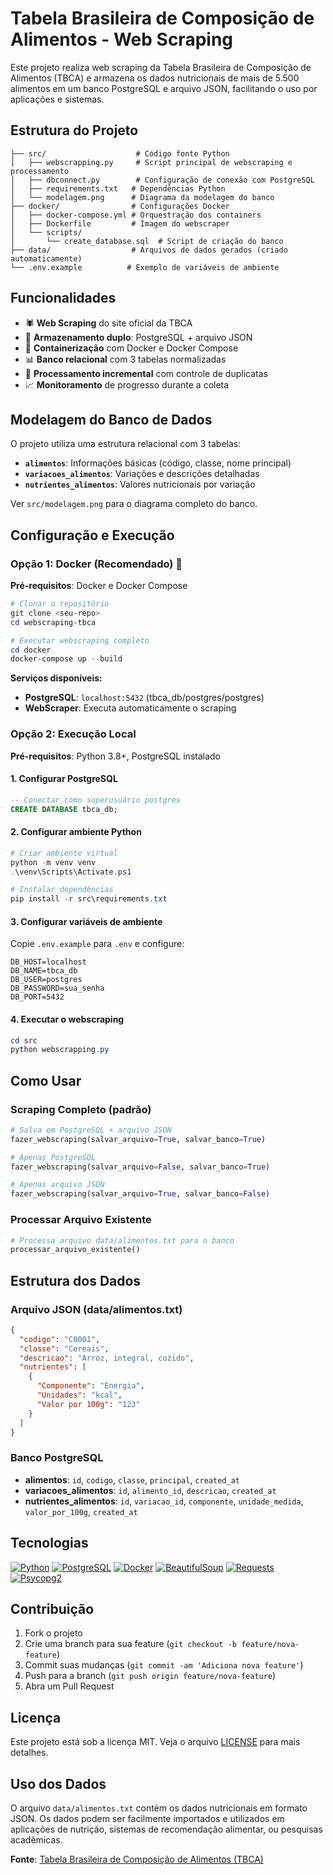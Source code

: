 # Tabela Brasileira de Composição de Alimentos - Web Scraping

Este projeto realiza web scraping da Tabela Brasileira de Composição de Alimentos (TBCA) e armazena os dados nutricionais de mais de 5.500 alimentos em um banco PostgreSQL e arquivo JSON, facilitando o uso por aplicações e sistemas.

## Estrutura do Projeto

```
├── src/                    # Código fonte Python
│   ├── webscrapping.py     # Script principal de webscraping e processamento
│   ├── dbconnect.py        # Configuração de conexão com PostgreSQL
│   ├── requirements.txt   # Dependências Python
│   └── modelagem.png      # Diagrama da modelagem do banco
├── docker/                # Configurações Docker
│   ├── docker-compose.yml # Orquestração dos containers
│   ├── Dockerfile         # Imagem do webscraper
│   └── scripts/
│       └── create_database.sql  # Script de criação do banco
├── data/                  # Arquivos de dados gerados (criado automaticamente)
└── .env.example          # Exemplo de variáveis de ambiente
```

## Funcionalidades

- 🕷️ **Web Scraping** do site oficial da TBCA
- 💾 **Armazenamento duplo**: PostgreSQL + arquivo JSON
- 🐳 **Containerização** com Docker e Docker Compose
- 📊 **Banco relacional** com 3 tabelas normalizadas
- 🔄 **Processamento incremental** com controle de duplicatas
- 📈 **Monitoramento** de progresso durante a coleta

## Modelagem do Banco de Dados

O projeto utiliza uma estrutura relacional com 3 tabelas:

- **`alimentos`**: Informações básicas (código, classe, nome principal)
- **`variacoes_alimentos`**: Variações e descrições detalhadas
- **`nutrientes_alimentos`**: Valores nutricionais por variação

Ver `src/modelagem.png` para o diagrama completo do banco.

## Configuração e Execução

### Opção 1: Docker (Recomendado) 🐳

**Pré-requisitos**: Docker e Docker Compose

```powershell
# Clonar o repositório
git clone <seu-repo>
cd webscraping-tbca

# Executar webscraping completo
cd docker
docker-compose up --build
```

**Serviços disponíveis:**

- **PostgreSQL**: `localhost:5432` (tbca_db/postgres/postgres)
- **WebScraper**: Executa automaticamente o scraping

### Opção 2: Execução Local

**Pré-requisitos**: Python 3.8+, PostgreSQL instalado

#### 1. Configurar PostgreSQL

```sql
-- Conectar como superusuário postgres
CREATE DATABASE tbca_db;
```

#### 2. Configurar ambiente Python

```powershell
# Criar ambiente virtual
python -m venv venv
.\venv\Scripts\Activate.ps1

# Instalar dependências
pip install -r src\requirements.txt
```

#### 3. Configurar variáveis de ambiente

Copie `.env.example` para `.env` e configure:

```env
DB_HOST=localhost
DB_NAME=tbca_db
DB_USER=postgres
DB_PASSWORD=sua_senha
DB_PORT=5432
```

#### 4. Executar o webscraping

```powershell
cd src
python webscrapping.py
```

## Como Usar

### Scraping Completo (padrão)

```python
# Salva em PostgreSQL + arquivo JSON
fazer_webscraping(salvar_arquivo=True, salvar_banco=True)

# Apenas PostgreSQL
fazer_webscraping(salvar_arquivo=False, salvar_banco=True)

# Apenas arquivo JSON
fazer_webscraping(salvar_arquivo=True, salvar_banco=False)
```

### Processar Arquivo Existente

```python
# Processa arquivo data/alimentos.txt para o banco
processar_arquivo_existente()
```

## Estrutura dos Dados

### Arquivo JSON (data/alimentos.txt)

```json
{
  "codigo": "C0001",
  "classe": "Cereais",
  "descricao": "Arroz, integral, cozido",
  "nutrientes": [
    {
      "Componente": "Energia",
      "Unidades": "kcal",
      "Valor por 100g": "123"
    }
  ]
}
```

### Banco PostgreSQL

- **alimentos**: `id`, `codigo`, `classe`, `principal`, `created_at`
- **variacoes_alimentos**: `id`, `alimento_id`, `descricao`, `created_at`
- **nutrientes_alimentos**: `id`, `variacao_id`, `componente`, `unidade_medida`, `valor_por_100g`, `created_at`

## Tecnologias

[![Python](https://img.shields.io/badge/Python-3.8+-blue)](https://www.python.org/)
[![PostgreSQL](https://img.shields.io/badge/PostgreSQL-15-blue)](https://www.postgresql.org/)
[![Docker](https://img.shields.io/badge/Docker-latest-blue)](https://www.docker.com/)
[![BeautifulSoup](https://img.shields.io/badge/BeautifulSoup-4.12.2-brightgreen)](https://pypi.org/project/beautifulsoup4/)
[![Requests](https://img.shields.io/badge/Requests-2.31.0-brightgreen)](https://pypi.org/project/requests/)
[![Psycopg2](https://img.shields.io/badge/Psycopg2-2.9.7-brightgreen)](https://pypi.org/project/psycopg2/)

## Contribuição

1. Fork o projeto
2. Crie uma branch para sua feature (`git checkout -b feature/nova-feature`)
3. Commit suas mudanças (`git commit -am 'Adiciona nova feature'`)
4. Push para a branch (`git push origin feature/nova-feature`)
5. Abra um Pull Request

## Licença

Este projeto está sob a licença MIT. Veja o arquivo [LICENSE](LICENSE) para mais detalhes.

## Uso dos Dados

O arquivo `data/alimentos.txt` contém os dados nutricionais em formato JSON. Os dados podem ser facilmente importados e utilizados em aplicações de nutrição, sistemas de recomendação alimentar, ou pesquisas acadêmicas.

**Fonte**: [Tabela Brasileira de Composição de Alimentos (TBCA)](http://www.tbca.net.br/)
